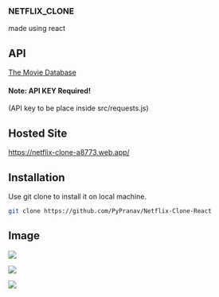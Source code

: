 ### NETFLIX_CLONE
made using react

## API
[The Movie Database](https://www.themoviedb.org/documentation/api)
#### Note: API KEY Required!
(API key to be place inside src/requests.js)
  
## Hosted Site
https://netflix-clone-a8773.web.app/
  
## Installation  
Use git clone to install it on local machine.
```bash
git clone https://github.com/PyPranav/Netflix-Clone-React
```
  
## Image
![](https://lh3.googleusercontent.com/pw/AL9nZEVusPcbexQp_749pgyQVBIIbG2-suyPD6VtbfQjEygrVvaxeodQVaLjx61sCHhJXGVRzyZyDxRQsnXpodm0N4BX-CqR8UT-Vazz6vugXnbvu5LasOjLVkOPmj4mcVl0Azu1g_tb4Hz7H31WVC5j3hta=w1890-h938-no?authuser=0)

![](https://lh3.googleusercontent.com/pw/AL9nZEW81fhQ-e8rKN-J28S5IFRTxnDSAO_FiQnAxjfGIrwqbti-qQPOcnG30zhUsFbBqA9MMA8jXmP3EkTHFySg02JpplsnyPADoDBOOAdUt8hg1mm9AR3aSQ6iGb36pnKgNDLysNdHglB8sNp7JUglwS30=w1891-h932-no?authuser=0)

![](https://lh3.googleusercontent.com/pw/AL9nZEVz2yt4rzPi-WTAmBHeGfEa0Am9Et77qTHwDGrqVaPdCjB4kExtymdzzm5aAvdgFikBhOdQEFrnZ56gWQRuIMw5B0ZHEigOyYfOn2XwIrNY_mycFblvOoid-KDZTni9k1geaL4R02hup5TzsUDNfIV2=w1896-h927-no?authuser=0)
